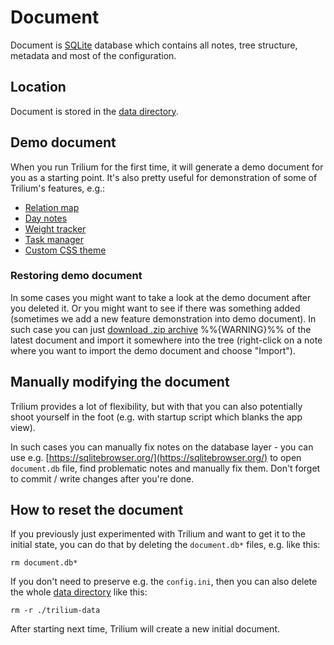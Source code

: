 # Document
Document is [SQLite](https://www.sqlite.org) database which contains all notes, tree structure, metadata and most of the configuration.

Location
--------

Document is stored in the [data directory](Data-directory.md).

Demo document
-------------

When you run Trilium for the first time, it will generate a demo document for you as a starting point. It's also pretty useful for demonstration of some of Trilium's features, e.g.:

*   [Relation map](Relation-map.md)
*   [Day notes](Day-notes.md)
*   [Weight tracker](Weight-tracker.md)
*   [Task manager](Task-manager.md)
*   [Custom CSS theme](Themes.md)

### Restoring demo document

In some cases you might want to take a look at the demo document after you deleted it. Or you might want to see if there was something added (sometimes we add a new feature demonstration into demo document). In such case you can just [download .zip archive](https://github.com/TriliumNext/Notes/raw/stable/db/demo.zip) %%{WARNING}%% of the latest document and import it somewhere into the tree (right-click on a note where you want to import the demo document and choose "Import").

Manually modifying the document
-------------------------------

Trilium provides a lot of flexibility, but with that you can also potentially shoot yourself in the foot (e.g. with startup script which blanks the app view).

In such cases you can manually fix notes on the database layer - you can use e.g. [https://sqlitebrowser.org/](https://sqlitebrowser.org/) to open `document.db` file, find problematic notes and manually fix them. Don't forget to commit / write changes after you're done.

How to reset the document
-------------------------

If you previously just experimented with Trilium and want to get it to the initial state, you can do that by deleting the `document.db*` files, e.g. like this:

```text-plain
rm document.db*
```

If you don't need to preserve e.g. the `config.ini`, then you can also delete the whole [data directory](Data-directory.md) like this:

```text-plain
rm -r ./trilium-data
```

After starting next time, Trilium will create a new initial document.